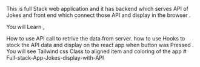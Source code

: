 This is full Stack web application and it has backend which serves API of Jokes and front end which connect those API and display in the browser .


You will Learn ,

How to use API call to retrive the data from server.
how to use Hooks to stock the API data and display on the react app when button was Pressed .
You will see Tailwind css Class to aligned item and coloring of the app # Full-stack-App-Jokes-display-with-API
